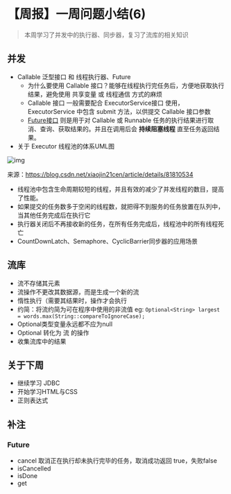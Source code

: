 # 【周报】一周问题小结(6)

> 本周学习了并发中的执行器、同步器，复习了流库的相关知识

## 并发

- Callable 泛型接口 和 线程执行器、Future
  - 为什么要使用 Callable 接口？能够在线程执行完任务后，方便地获取执行结果，避免使用 共享变量 或 线程通信 方式的麻烦
  - Callable 接口 一般需要配合 ExecutorService接口 使用，ExecutorService 中包含 submit 方法，以供提交 Callable 接口参数
  - <a href="###Future">Future接口</a> 则是用于对 Callable 或 Runnable 任务的执行结果进行取消、查询、获取结果的。并且在调用后会 **持续阻塞线程** 直至任务返回结果。
- 关于 Executor 线程池的体系UML图

![img](https://img-blog.csdnimg.cn/20200321203636254.png?x-oss-process=image/watermark,type_ZmFuZ3poZW5naGVpdGk,shadow_10,text_aHR0cHM6Ly9ibG9nLmNzZG4ubmV0L3hpYW9qaW4yMWNlbg==,size_16,color_FFFFFF,t_70)

来源：https://blog.csdn.net/xiaojin21cen/article/details/81810534

- 线程池中包含生命周期较短的线程，并且有效的减少了并发线程的数目，提高了性能。
- 如果提交的任务数多于空闲的线程数，就把得不到服务的任务放置在队列中，当其他任务完成后在执行它
- 执行器关闭后不再接收新的任务，在所有任务完成后，线程池中的所有线程死亡
- CountDownLatch、Semaphore、CyclicBarrier同步器的应用场景

## 流库

- 流不存储其元素
- 流操作不更改其数据源，而是生成一个新的流
- 惰性执行（需要其结果时，操作才会执行
- 约简：将流约简为可在程序中使用的非流值 eg: `Optional<String> largest = words.max(String::compareToIgnoreCase);`
- Optional类型变量永远都不应为null
- Optional 转化为 流 的操作
- 收集流库中的结果



## 关于下周

- 继续学习 JDBC
- 开始学习HTML与CSS
- 正则表达式





















## 补注

### Future

- cancel 取消正在执行却未执行完毕的任务，取消成功返回 true，失败false
- isCancelled 
- isDone
- get





